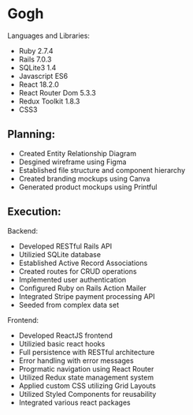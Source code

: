 # Gogh

Languages and Libraries:

* Ruby 2.7.4
* Rails 7.0.3
* SQLite3 1.4
* Javascript ES6
* React 18.2.0
* React Router Dom 5.3.3
* Redux Toolkit 1.8.3
* CSS3

 ## Planning:

* Created Entity Relationship Diagram
* Desgined wireframe using Figma
* Established file structure and component hierarchy 
* Created branding mockups using Canva
* Generated product mockups using Printful

 ## Execution:

Backend:

* Developed RESTful Rails API
* Utilizied SQLite database
* Established Active Record Associations
* Created routes for CRUD operations
* Implemented user authentication
* Configured Ruby on Rails Action Mailer
* Integrated Stripe payment processing API
* Seeded from complex data set

Frontend:

* Developed ReactJS frontend
* Utilizied basic react hooks
* Full persistence with RESTful architecture
* Error handling with error messages
* Progrmatic navigation using React Router
* Utilized Redux state management system
* Applied custom CSS utilizing Grid Layouts
* Utilized Styled Components for reusability
* Integrated various react packages
